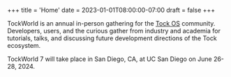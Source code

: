 +++
title = 'Home'
date = 2023-01-01T08:00:00-07:00
draft = false
+++

TockWorld is an annual in-person gathering for the [Tock OS](https://tockos.org) community. Developers, users, and the curious gather from industry and academia for tutorials, talks, and discussing future development directions of the Tock ecosystem.

TockWorld 7 will take place in San Diego, CA, at UC San Diego on June 26-28, 2024.
